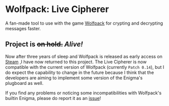 # Wolfpack: Live Cipherer
A fan-made tool to use with the game [Wolfpack](http://wolfpackgame.com/) for crypting and decrypting messages faster.

## Project is ~~on hold.~~ _Alive!_
Now after three years of sleep and Wolfpack is released as early access on [Steam](https://store.steampowered.com/app/490920/) ,I have now returned to this project. The Live Cipherer is now compatible with the current version of Wolfpack (currently `Patch 0.14`), but I do expect the capability to change in the future because I think that the developers are aiming to implement some version of the Enigma's plugboard as well.

If you find any problems or noticing some incompatibilities with Wolfpack's builtin Enigma, please do report it as an [issue](https://github.com/ChrisAcrobat/Wolfpack-Live-Cipherer/issues/)!
